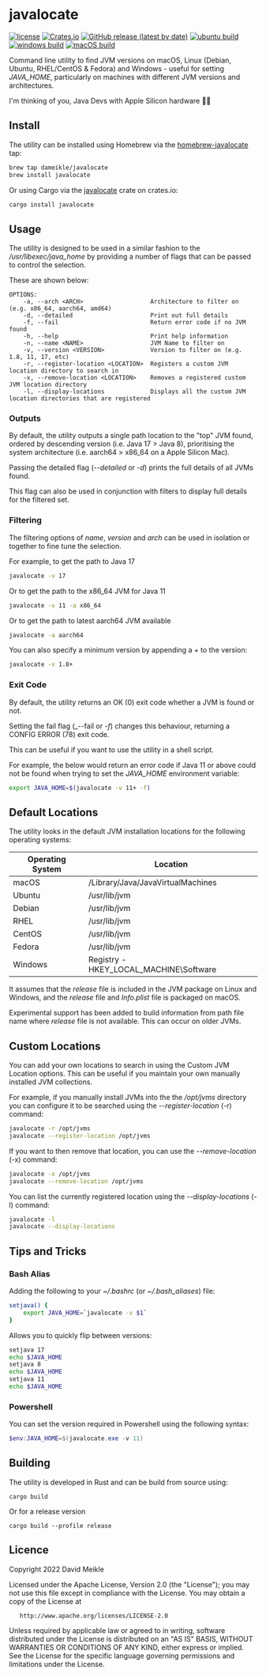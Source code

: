 # javalocate
[![license](https://img.shields.io/github/license/dameikle/javalocate.svg?maxAge=2592000)](https://github.com/dameikle/javalocate/blob/main/LICENSE)
[![Crates.io](https://img.shields.io/crates/v/javalocate)](https://crates.io/crates/javalocate)
[![GitHub release (latest by date)](https://img.shields.io/github/v/release/dameikle/javalocate)](https://github.com/dameikle/javalocate/releases)
[![ubuntu build](https://github.com/dameikle/javalocate/actions/workflows/ubuntu.yml/badge.svg)](https://github.com/dameikle/javalocate/actions)
[![windows build](https://github.com/dameikle/javalocate/actions/workflows/windows.yml/badge.svg)](https://github.com/dameikle/javalocate/actions)
[![macOS build](https://github.com/dameikle/javalocate/actions/workflows/macos.yml/badge.svg)](https://github.com/dameikle/javalocate/actions)

Command line utility to find JVM versions on macOS, Linux (Debian, Ubuntu, RHEL/CentOS & Fedora) and Windows - useful 
for setting _JAVA_HOME_, particularly on machines with different JVM versions and architectures. 

I'm thinking of you, Java Devs with Apple Silicon hardware 🐱‍💻

## Install

The utility can be installed using Homebrew via the [homebrew-javalocate](https://github.com/dameikle/homebrew-javalocate) tap:
```bash
brew tap dameikle/javalocate
brew install javalocate
```
Or using Cargo via the [javalocate](https://crates.io/crates/javalocate) crate on crates.io:
```bash
cargo install javalocate
```

## Usage

The utility is designed to be used in a similar fashion to the _/usr/libexec/java_home_ by providing 
a number of flags that can be passed to control the selection.

These are shown below:

```
OPTIONS:
    -a, --arch <ARCH>                   Architecture to filter on (e.g. x86_64, aarch64, amd64)
    -d, --detailed                      Print out full details
    -f, --fail                          Return error code if no JVM found
    -h, --help                          Print help information
    -n, --name <NAME>                   JVM Name to filter on
    -v, --version <VERSION>             Version to filter on (e.g. 1.8, 11, 17, etc)
    -r, --register-location <LOCATION>  Registers a custom JVM location directory to search in
    -x, --remove-location <LOCATION>    Removes a registered custom JVM location directory
    -l, --display-locations             Displays all the custom JVM location directories that are registered
```

### Outputs
By default, the utility outputs a single path location to the "top" JVM found, ordered by descending version (i.e. Java 17 > Java 8), 
prioritising the system architecture (i.e. aarch64 > x86_64 on a Apple Silicon Mac).

Passing the detailed flag (_--detailed_ or _-d_) prints the full details of all JVMs found.

This flag can also be used in conjunction with filters to display full details for the filtered set.

### Filtering

The filtering options of _name_, _version_ and _arch_ can be used in isolation or together to fine tune the selection.

For example, to get the path to Java 17
```bash
javalocate -v 17
```

Or to get the path to the x86_64 JVM for Java 11 
```bash
javalocate -v 11 -a x86_64
```

Or to get the path to latest aarch64 JVM available
```bash
javalocate -a aarch64
```

You can also specify a minimum version by appending a _+_ to the version:
```bash
javalocate -v 1.8+
```

### Exit Code

By default, the utility returns an OK (0) exit code whether a JVM is found or not.

Setting the fail flag (_--fail or _-f_) changes this behaviour, returning a CONFIG ERROR (78) exit code.

This can be useful if you want to use the utility in a shell script.

For example, the below would return an error code if Java 11 or above could not be found when trying to set the _JAVA_HOME_ environment variable:
```bash
export JAVA_HOME=$(javalocate -v 11+ -f)
```

## Default Locations

The utility looks in the default JVM installation locations for the following operating systems:

| Operating System | Location                               |
|------------------|----------------------------------------|
| macOS            | /Library/Java/JavaVirtualMachines      |
| Ubuntu           | /usr/lib/jvm                           |
| Debian           | /usr/lib/jvm                           |
| RHEL             | /usr/lib/jvm                           |
| CentOS           | /usr/lib/jvm                           |
| Fedora           | /usr/lib/jvm                           |
| Windows          | Registry - HKEY_LOCAL_MACHINE\Software |

It assumes that the _release_ file is included in the JVM package on Linux and Windows, and the _release_ file and
_Info.plist_ file is packaged on macOS.

Experimental support has been added to build information from path file name where _release_ file is not available. This
can occur on older JVMs.

## Custom Locations

You can add your own locations to search in using the Custom JVM Location options. This can be useful
if you maintain your own manually installed JVM collections.

For example, if you manually install JVMs into the the _/opt/jvms_ directory you can configure it to 
be searched using the _--register-location_ (-r) command:
```bash
javalocate -r /opt/jvms
javalocate --register-location /opt/jvms
```

If you want to then remove that location, you can use the _--remove-location_ (-x) command:
```bash
javalocate -x /opt/jvms
javalocate --remove-location /opt/jvms
```

You can list the currently registered location using the _--display-locations_ (-l) command:
```bash
javalocate -l
javalocate --display-locations
```

## Tips and Tricks

### Bash Alias

Adding the following to your _~/.bashrc_ (or _~/.bash_aliases_) file:

```bash
setjava() {
    export JAVA_HOME=`javalocate -v $1`
}
```

Allows you to quickly flip between versions:
```bash
setjava 17
echo $JAVA_HOME
setjava 8
echo $JAVA_HOME
setjava 11
echo $JAVA_HOME
```

### Powershell
You can set the version required in Powershell using the following syntax:
```powershell
$env:JAVA_HOME=$(javalocate.exe -v 11)
```

## Building

The utility is developed in Rust and can be build from source using:

```
cargo build
```

Or for a release version
```
cargo build --profile release
```

## Licence
Copyright 2022 David Meikle

Licensed under the Apache License, Version 2.0 (the "License");
you may not use this file except in compliance with the License.
You may obtain a copy of the License at

       http://www.apache.org/licenses/LICENSE-2.0

Unless required by applicable law or agreed to in writing, software
distributed under the License is distributed on an "AS IS" BASIS,
WITHOUT WARRANTIES OR CONDITIONS OF ANY KIND, either express or implied.
See the License for the specific language governing permissions and
limitations under the License.
